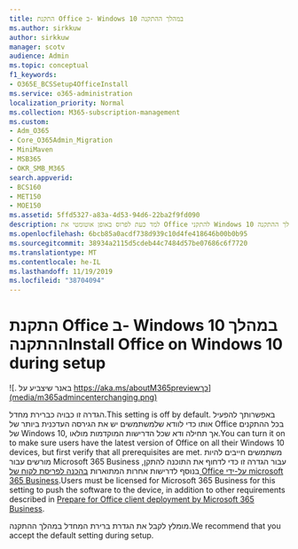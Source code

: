 ```yaml
---
title: התקנת Office ב- Windows 10 במהלך ההתקנה
ms.author: sirkkuw
author: sirkkuw
manager: scotv
audience: Admin
ms.topic: conceptual
f1_keywords:
- O365E_BCSSetup4OfficeInstall
ms.service: o365-administration
localization_priority: Normal
ms.collection: M365-subscription-management
ms.custom:
- Adm_O365
- Core_O365Admin_Migration
- MiniMaven
- MSB365
- OKR_SMB_M365
search.appverid:
- BCS160
- MET150
- MOE150
ms.assetid: 5ffd5327-a83a-4d53-94d6-22ba2f9fd090
description: למד כעת לפרוס באופן אוטומטי את Office להתקני Windows 10 במהלך ההתקנה.
ms.openlocfilehash: 6bcb85a0acdf738d939c10d4fe418646b00b0b95
ms.sourcegitcommit: 38934a2115d5cdeb44c7484d57be07686c6f7720
ms.translationtype: MT
ms.contentlocale: he-IL
ms.lasthandoff: 11/19/2019
ms.locfileid: "38704094"
---
```

# <a name="install-office-on-windows-10-during-setup"></a><span data-ttu-id="72fe4-103">התקנת Office ב- Windows 10 במהלך ההתקנה</span><span class="sxs-lookup"><span data-stu-id="72fe4-103">Install Office on Windows 10 during setup</span></span>

![. באנר שיצביע על https://aka.ms/aboutM365previewכך](media/m365admincenterchanging.png)

<span data-ttu-id="72fe4-105">הגדרה זו כבויה כברירת מחדל.</span><span class="sxs-lookup"><span data-stu-id="72fe4-105">This setting is off by default.</span></span> <span data-ttu-id="72fe4-106">באפשרותך להפעיל אותו כדי לוודא שלמשתמשים יש את הגירסה העדכנית ביותר של Office בכל ההתקנים של Windows 10, אך תחילה ודא שכל הדרישות המוקדמות מולאו.</span><span class="sxs-lookup"><span data-stu-id="72fe4-106">You can turn it on to make sure users have the latest version of Office on all their Windows 10 devices, but first verify that all prerequisites are met.</span></span> <span data-ttu-id="72fe4-107">משתמשים חייבים להיות מורשים עבור Microsoft 365 Business עבור הגדרה זו כדי לדחוף את התוכנה להתקן, בנוסף לדרישות אחרות המתוארות [בהכנה לפריסת לקוח של Office על-ידי microsoft 365 Business](prepare-for-office-client-deployment.md).</span><span class="sxs-lookup"><span data-stu-id="72fe4-107">Users must be licensed for Microsoft 365 Business for this setting to push the software to the device, in addition to other requirements described in [Prepare for Office client deployment by Microsoft 365 Business](prepare-for-office-client-deployment.md).</span></span> 
  
<span data-ttu-id="72fe4-108">מומלץ לקבל את הגדרת ברירת המחדל במהלך ההתקנה.</span><span class="sxs-lookup"><span data-stu-id="72fe4-108">We recommend that you accept the default setting during setup.</span></span> 
